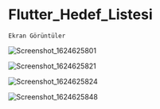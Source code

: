 # Flutter_Hedef_Listesi

    Ekran Görüntüler
    
![Screenshot_1624625801](https://user-images.githubusercontent.com/56068905/123428082-178c9300-d5ce-11eb-8bf8-45fa6c24c396.png)

![Screenshot_1624625821](https://user-images.githubusercontent.com/56068905/123428085-18bdc000-d5ce-11eb-9a9b-2a4c0fbef398.png)

![Screenshot_1624625824](https://user-images.githubusercontent.com/56068905/123428090-19565680-d5ce-11eb-902d-7ebe323aca99.png)

![Screenshot_1624625848](https://user-images.githubusercontent.com/56068905/123428093-1a878380-d5ce-11eb-8751-25235968b9b4.png)
